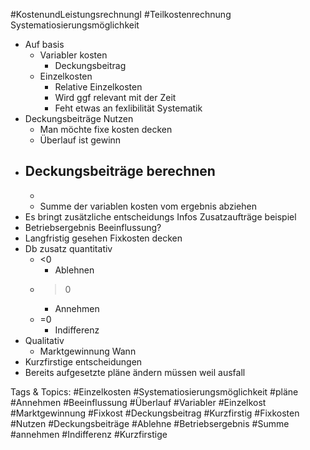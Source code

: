  #KostenundLeistungsrechnungI #Teilkostenrechnung Systematiosierungsmöglichkeit
  - Auf basis
    - Variabler kosten
      - Deckungsbeitrag
    - Einzelkosten
      - Relative Einzelkosten
      - Wird ggf relevant mit der Zeit
      - Feht etwas an fexlibilität
 Systematik
  - Deckungsbeiträge Nutzen
    - Man möchte fixe kosten decken
    - Überlauf ist gewinn
  - Deckungsbeiträge berechnen
    - 
    - 
    - Summe der variablen kosten
  vom ergebnis abziehen
  - Es bringt zusätzliche entscheidungs Infos
 Zusatzaufträge beispiel
  - Betriebsergebnis Beeinflussung?
  - Langfristig gesehen Fixkosten decken
  - Db zusatz
  quantitativ
    - <0
      - Ablehnen
    - >0
      - Annehmen
    - =0
      - Indifferenz
  - Qualitativ
    - Marktgewinnung
 Wann
  - Kurzfirstige entscheidungen
  - Bereits aufgesetzte pläne ändern müssen weil ausfall

   Tags & Topics:
   #Einzelkosten
   #Systematiosierungsmöglichkeit
   #pläne
   #Annehmen
   #Beeinflussung
   #Überlauf
   #Variabler
   #Einzelkost
   #Marktgewinnung
   #Fixkost
   #Deckungsbeitrag
   #Kurzfirstig
   #Fixkosten
   #Nutzen
   #Deckungsbeiträge
   #Ablehne
   #Betriebsergebnis
   #Summe
   #annehmen
   #Indifferenz
   #Kurzfirstige